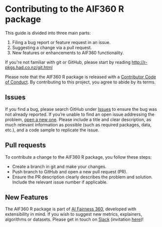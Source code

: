 # Contributing to the AIF360 R package

This guide is divided into three main parts:
  
1. Filing a bug report or feature request in an issue.
2. Suggesting a change via a pull request.
3. New features or enhancements to AIF360 functionality.

If you're not familiar with git or GitHub, please start by reading <http://r-pkgs.had.co.nz/git.html>

Please note that the AIF360 R package is released with a [Contributor Code of Conduct](CODEOFCONDUCT.md). By contributing to this project, 
you agree to abide by its terms.

## Issues

If you find a bug, please search GitHub under [Issues](https://github.com/IBM/AIF360/issues) to ensure the bug was not already reported. 
If you’re unable to find an open issue addressing the problem, [open a new one](https://github.com/IBM/AIF360/issues/new). Please include a title and clear description, as much relevant information as possible (such as required packages, data, etc.), and a code sample to replicate the issue.

## Pull requests

To contribute a change to the AIF360 R package, you follow these steps:

* Create a branch in git and make your changes.
* Push branch to GitHub and open a new pull request (PR).
* Ensure the PR description clearly describes the problem and solution. Include the relevant issue number if applicable.

## New Features

The AIF360 R package is part of [AI Fairness 360](https://github.com/IBM/AIF360), developed with extensibility in mind. If you wish to suggest new metrics, explainers, algorithms or datasets. Please get in touch on [Slack]( https://aif360.slack.com) (invitation [here](https://aif360.slack.com/join/shared_invite/zt-5hfvuafo-X0~g6tgJQ~7tIAT~S294TQ))!

